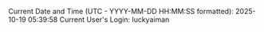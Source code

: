 Current Date and Time (UTC - YYYY-MM-DD HH:MM:SS formatted): 2025-10-19 05:39:58
Current User's Login: luckyaiman

